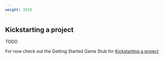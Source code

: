 ```yaml
---
weight: 2010
---
```


## Kickstarting a project

TODO

For now check out the Getting Started Game Stub for [Kickstarting a project](../../../getting-started/creating-a-game-stub/introduction/)